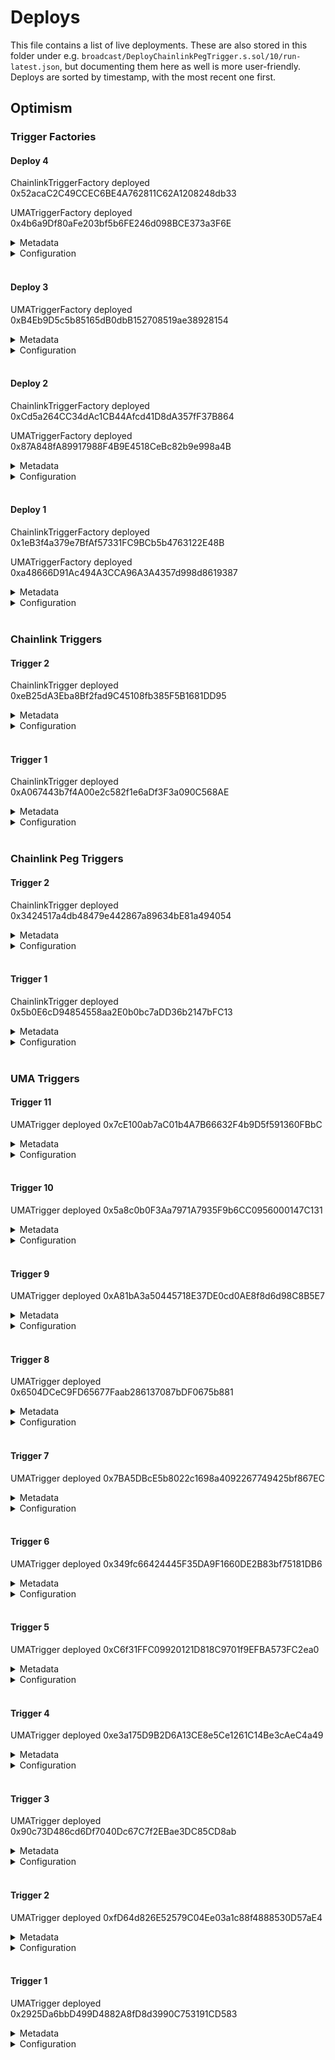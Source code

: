 # Deploys

This file contains a list of live deployments.
These are also stored in this folder under e.g. `broadcast/DeployChainlinkPegTrigger.s.sol/10/run-latest.json`, but documenting them here as well is more user-friendly.
Deploys are sorted by timestamp, with the most recent one first.

## Optimism

### Trigger Factories

#### Deploy 4

ChainlinkTriggerFactory deployed 0x52acaC2C49CCEC6BE4A762811C62A1208248db33

UMATriggerFactory deployed 0x4b6a9Df80aFe203bf5b6FE246d098BCE373a3F6E

<details>
  <summary>Metadata</summary>

  - Timestamp: 1662576669
  - Parsed timestamp: 2022-09-07T18:51:09.000Z
  - Commit: e26bcbf962e7d60ebfaf555464920e2b2240b2d7
</details>
<details>
  <summary>Configuration</summary>

  - manager 0xc073F373F207a77759fb2184b1CFE1DDd4598D65
  - umaOracleFinder 0x278d6b1aA37d09769E519f05FcC5923161A8536D
</details>
<br />

#### Deploy 3

UMATriggerFactory deployed 0xB4Eb9D5c5b85165dB0dbB152708519ae38928154

<details>
  <summary>Metadata</summary>

  - Timestamp: 1661268240
  - Parsed timestamp: 2022-08-23T15:24:00.000Z
  - Commit: e95350d8463372ddc40da25bc7c3cdebd2a53d15
</details>
<details>
  <summary>Configuration</summary>

  - manager 0x1f513585D8bB1F994b37F2aaAB3F8499E52ca534
  - umaOracleFinder 0x278d6b1aA37d09769E519f05FcC5923161A8536D
</details>
<br />

#### Deploy 2

ChainlinkTriggerFactory deployed 0xCd5a264CC34dAc1CB44Afcd41D8dA357fF37B864

UMATriggerFactory deployed 0x87A848fA89917988F4B9E4518CeBc82b9e998a4B

<details>
  <summary>Metadata</summary>

  - Timestamp: 1661186263
  - Parsed timestamp: 2022-08-22T16:37:43.000Z
  - Commit: 6b5bbbd84ecd2d87cef772f87cdd2fea94e6804d
</details>
<details>
  <summary>Configuration</summary>

  - manager 0x1f513585D8bB1F994b37F2aaAB3F8499E52ca534
  - umaOracleFinder 0x278d6b1aA37d09769E519f05FcC5923161A8536D
</details>
<br />

#### Deploy 1

ChainlinkTriggerFactory deployed 0x1eB3f4a379e7BfAf57331FC9BCb5b4763122E48B

UMATriggerFactory deployed 0xa48666D91Ac494A3CCA96A3A4357d998d8619387

<details>
  <summary>Metadata</summary>

  - Timestamp: 1660588222
  - Parsed timestamp: 2022-08-15T18:30:22.000Z
</details>
<details>
  <summary>Configuration</summary>

  - manager 0x1f513585D8bB1F994b37F2aaAB3F8499E52ca534
  - umaOracleFinder 0x278d6b1aA37d09769E519f05FcC5923161A8536D
</details>
<br />

### Chainlink Triggers

#### Trigger 2

ChainlinkTrigger deployed 0xeB25dA3Eba8Bf2fad9C45108fb385F5B1681DD95

<details>
  <summary>Metadata</summary>

  - Timestamp: 1661270205
  - Parsed timestamp: 2022-08-23T15:56:45.000Z
</details>
<details>
  <summary>Configuration</summary>

  - chainlinkTriggerFactory 0xCd5a264CC34dAc1CB44Afcd41D8dA357fF37B864
  - truthOracle 0x13e3Ee699D1909E989722E753853AE30b17e08c5 (ETH / USD)
  - trackingOracle 0x41878779a388585509657CE5Fb95a80050502186 (stETH / USD)
  - priceTolerance 5000
  - truthFrequencyTolerance 1200
  - trackingFrequencyTolerance 86400
  - triggerName stETH Depeg Protection
  - triggerDescription Protects against the de-pegging of stETH to ETH on Lido.
  - triggerLogoURI https://s2.coinmarketcap.com/static/img/coins/64x64/8085.png
</details>
<br />

#### Trigger 1

ChainlinkTrigger deployed 0xA067443b7f4A00e2c582f1e6aDf3F3a090C568AE

<details>
  <summary>Metadata</summary>

  - Timestamp: 1660589980
  - Parsed timestamp: 2022-08-15T18:59:40.000Z
</details>
<details>
  <summary>Configuration</summary>

  - chainlinkTriggerFactory 0x1eB3f4a379e7BfAf57331FC9BCb5b4763122E48B
  - truthOracle 0x13e3Ee699D1909E989722E753853AE30b17e08c5 (ETH / USD)
  - trackingOracle 0x41878779a388585509657CE5Fb95a80050502186 (stETH / USD)
  - priceTolerance 5000
  - truthFrequencyTolerance 1201
  - trackingFrequencyTolerance 86401
</details>
<br />

### Chainlink Peg Triggers

#### Trigger 2

ChainlinkTrigger deployed 0x3424517a4db48479e442867a89634bE81a494054

<details>
  <summary>Metadata</summary>

  - Timestamp: 1661186636
  - Parsed timestamp: 2022-08-22T16:43:56.000Z
</details>
<details>
  <summary>Configuration</summary>

  - chainlinkTriggerFactory 0xCd5a264CC34dAc1CB44Afcd41D8dA357fF37B864
  - pegPrice 100000000
  - decimals 8
  - truthOracle 0x604d0e8fb90db7d42baef32edc6416e586eb3f14
  - trackingOracle 0xECef79E109e997bCA29c1c0897ec9d7b03647F5E
  - priceTolerance 5000
  - frequencyTolerance 86400
  - triggerName USDT Peg Protection
  - triggerDescription A trigger that toggles if the Chainlink USDT / USD oracle on Optimism diverges from $1.00 USD by more than 50%.
  - triggerLogoURI https://s2.coinmarketcap.com/static/img/coins/64x64/825.png
</details>
<br />

#### Trigger 1

ChainlinkTrigger deployed 0x5b0E6cD94854558aa2E0b0bc7aDD36b2147bFC13

<details>
  <summary>Metadata</summary>

  - Timestamp: 1660588843
  - Parsed timestamp: 2022-08-15T18:40:43.000Z
</details>
<details>
  <summary>Configuration</summary>

  - chainlinkTriggerFactory 0x1eB3f4a379e7BfAf57331FC9BCb5b4763122E48B
  - pegPrice 100000000
  - decimals 8
  - trackingOracle 0x82f6491eF3bb1467C1cb283cDC7Df18B2B9b968E (MockChainlinkOracle)
  - priceTolerance 5000
  - frequencyTolerance 43200
</details>
<br />

### UMA Triggers

#### Trigger 11

UMATrigger deployed 0x7cE100ab7aC01b4A7B66632F4b9D5f591360FBbC

<details>
  <summary>Metadata</summary>

  - Timestamp: 1661273571
  - Parsed timestamp: 2022-08-23T16:52:51.000Z
</details>
<details>
  <summary>Configuration</summary>

  - umaTriggerFactory 0xB4Eb9D5c5b85165dB0dbB152708519ae38928154
  - query q: title: Is it August 25 2022 in New York City?, description: Is it August 25 2022 in New York City? This will revert if a non-YES answer is proposed.
  - rewardToken 0x7F5c764cBc14f9669B88837ca1490cCa17c31607
  - rewardAmount 5000000
  - refundRecipient 0x682bd405073dD248527E40184898eD45BB827527
  - bondAmount 10000000
  - proposalDisputeWindow 86400
  - triggerName Mock UMA Trigger
  - triggerDescription This is a mock UMA trigger market.
  - triggerLogoURI https://cryptologos.cc/logos/uma-uma-logo.png?v=023
</details>
<br />

#### Trigger 10

UMATrigger deployed 0x5a8c0b0F3Aa7971A7935F9b6CC0956000147C131

<details>
  <summary>Metadata</summary>

  - Timestamp: 1661273571
  - Parsed timestamp: 2022-08-23T16:52:51.000Z
</details>
<details>
  <summary>Configuration</summary>

  - umaTriggerFactory 0xB4Eb9D5c5b85165dB0dbB152708519ae38928154
  - query q: title: Was there a Hop bridge hack?, description: Was there a hack, bug, user error, or malfeasance resulting in a loss or lock-up of tokens in the Hop bridge (https://hop.exchange/) at any point after Ethereum Mainnet block number 15397652? This will revert if a non-YES answer is proposed.
  - rewardToken 0x7F5c764cBc14f9669B88837ca1490cCa17c31607
  - rewardAmount 5000000
  - refundRecipient 0x682bd405073dD248527E40184898eD45BB827527
  - bondAmount 10000000
  - proposalDisputeWindow 172800
  - triggerName Hop Bridge Protection
  - triggerDescription Bridges can be dangerous and this trigger protects against general hacks and exploits for the Hop bridge. If something goes wrong, the UMA community can vote to trigger this market.
  - triggerLogoURI https://dev-cozy-ui-v2.vercel.app/images/platforms/hop.jpeg?w=64&q=100
</details>
<br />

#### Trigger 9

UMATrigger deployed 0xA81bA3a50445718E37DE0cd0AE8f8d6d98C8B5E7

<details>
  <summary>Metadata</summary>

  - Timestamp: 1661272915
  - Parsed timestamp: 2022-08-23T16:41:55.000Z
</details>
<details>
  <summary>Configuration</summary>

  - umaTriggerFactory 0xB4Eb9D5c5b85165dB0dbB152708519ae38928154
  - query q: title: Was there a Curve 3pool hack?, description: Was there a hack, bug, user error, or malfeasance resulting in a loss or lock-up of tokens in the Curve 3pool (https://curve.fi/) at any point after Ethereum Mainnet block number 15397652? This will revert if a non-YES answer is proposed.
  - rewardToken 0x7F5c764cBc14f9669B88837ca1490cCa17c31607
  - rewardAmount 5000000
  - refundRecipient 0x682bd405073dD248527E40184898eD45BB827527
  - bondAmount 10000000
  - proposalDisputeWindow 172800
  - triggerName Curve 3pool Protection
  - triggerDescription Protects against general hacks and exploits on the Curve 3pool. If something goes wrong, the UMA community can vote to trigger this market.
  - triggerLogoURI https://cryptologos.cc/logos/curve-dao-token-crv-logo.png?w=64&q=100
</details>
<br />

#### Trigger 8

UMATrigger deployed 0x6504DCeC9FD65677Faab286137087bDF0675b881

<details>
  <summary>Metadata</summary>

  - Timestamp: 1661272915
  - Parsed timestamp: 2022-08-23T16:41:55.000Z
</details>
<details>
  <summary>Configuration</summary>

  - umaTriggerFactory 0xB4Eb9D5c5b85165dB0dbB152708519ae38928154
  - query q: title: Was there an Aave v3 hack?, description: Was there a hack, bug, user error, or malfeasance resulting in a loss or lock-up of tokens in Aave v3 (https://aave.com/) at any point after Ethereum Mainnet block number 15397652? This will revert if a non-YES answer is proposed.
  - rewardToken 0x7F5c764cBc14f9669B88837ca1490cCa17c31607
  - rewardAmount 5000000
  - refundRecipient 0x682bd405073dD248527E40184898eD45BB827527
  - bondAmount 10000000
  - proposalDisputeWindow 172800
  - triggerName Nomad Protection
  - triggerDescription Protects against general hacks and exploits on Aave v3. If something goes wrong, the UMA community can vote to trigger this market.
  - triggerLogoURI https://cryptologos.cc/logos/aave-aave-logo.png?w=64&q=100
</details>
<br />

#### Trigger 7

UMATrigger deployed 0x7BA5DBcE5b8022c1698a4092267749425bf867EC

<details>
  <summary>Metadata</summary>

  - Timestamp: 1661272159
  - Parsed timestamp: 2022-08-23T16:29:19.000Z
</details>
<details>
  <summary>Configuration</summary>

  - umaTriggerFactory 0xB4Eb9D5c5b85165dB0dbB152708519ae38928154
  - query q: title: Was there a Uniswap v3 hack?, description: Was there a hack, bug, user error, or malfeasance resulting in a loss or lock-up of tokens in Uniswap v3 (https://uniswap.org/) at any point after Ethereum Mainnet block number 15397652? This will revert if a non-YES answer is proposed.
  - rewardToken 0x7F5c764cBc14f9669B88837ca1490cCa17c31607
  - rewardAmount 5000000
  - refundRecipient 0x682bd405073dD248527E40184898eD45BB827527
  - bondAmount 10000000
  - proposalDisputeWindow 172800
  - triggerName Nomad Protection
  - triggerDescription Protects against general hacks and exploits on Uniswap v3. If something goes wrong, the UMA community can vote to trigger this market.
  - triggerLogoURI https://cryptologos.cc/logos/uniswap-uni-logo.svg?w=64&q=100
</details>
<br />

#### Trigger 6

UMATrigger deployed 0x349fc66424445F35DA9F1660DE2B83bf75181DB6

<details>
  <summary>Metadata</summary>

  - Timestamp: 1661187280
  - Parsed timestamp: 2022-08-22T16:54:40.000Z
</details>
<details>
  <summary>Configuration</summary>

  - umaTriggerFactory 0x87A848fA89917988F4B9E4518CeBc82b9e998a4B
  - query q: title: Was there a Nomad Protocol hack?, description: Was there a hack, bug, user error, or malfeasance resulting in a loss or lock-up of tokens in the Nomad protocol (https://app.nomad.xyz/) at any point after Ethereum Mainnet block number 15391430? This will revert if a non-YES answer is proposed.
  - rewardToken 0x7F5c764cBc14f9669B88837ca1490cCa17c31607
  - rewardAmount 5000000
  - bondAmount 10000000
  - proposalDisputeWindow 172800
  - triggerName Nomad Protection
  - triggerDescription General purpose protection against the Nomad protocol getting hacked.
  - triggerLogoURI https://pbs.twimg.com/profile_images/1513895777709400070/AIiERUfX_400x400.png
</details>
<br />

#### Trigger 5

UMATrigger deployed 0xC6f31FFC09920121D818C9701f9EFBA573FC2ea0

<details>
  <summary>Metadata</summary>

  - Timestamp: 1660591768
  - Parsed timestamp: 2022-08-15T19:29:28.000Z
</details>
<details>
  <summary>Configuration</summary>

  - umaTriggerFactory 0xa48666D91Ac494A3CCA96A3A4357d998d8619387
  - query q: title: Hop Protocol, description: Was there a hack, bug, user error, or malfeasance resulting in a loss or lock-up of tokens in the Hop protocol on Ethereum Mainnet at any point after Ethereum Mainnet block number 114400? This will revert if a 'no' answer is proposed.
  - rewardToken 0x7F5c764cBc14f9669B88837ca1490cCa17c31607
  - rewardAmount 5000000
  - bondAmount 5000000
  - proposalDisputeWindow 3600
</details>
<br />

#### Trigger 4

UMATrigger deployed 0xe3a175D9B2D6A13CE8e5Ce1261C14Be3cAeC4a49

<details>
  <summary>Metadata</summary>

  - Timestamp: 1660591704
  - Parsed timestamp: 2022-08-15T19:28:24.000Z
</details>
<details>
  <summary>Configuration</summary>

  - umaTriggerFactory 0xa48666D91Ac494A3CCA96A3A4357d998d8619387
  - query q: title: Curve Finance 3pool, description: Was there a hack, bug, user error, or malfeasance resulting in a loss or lock-up of tokens in the Curve Finance 3pool on Ethereum Mainnet at any point after Ethereum Mainnet block number 114400? This will revert if a 'no' answer is proposed.
  - rewardToken 0x7F5c764cBc14f9669B88837ca1490cCa17c31607
  - rewardAmount 5000000
  - bondAmount 5000000
  - proposalDisputeWindow 3600
</details>
<br />

#### Trigger 3

UMATrigger deployed 0x90c73D486cd6Df7040Dc67C7f2EBae3DC85CD8ab

<details>
  <summary>Metadata</summary>

  - Timestamp: 1660591658
  - Parsed timestamp: 2022-08-15T19:27:38.000Z
</details>
<details>
  <summary>Configuration</summary>

  - umaTriggerFactory 0xa48666D91Ac494A3CCA96A3A4357d998d8619387
  - query q: title: Aave v3, description: Was there a hack, bug, user error, or malfeasance resulting in a loss or lock-up of tokens in Aave v3 on Ethereum Mainnet at any point after Ethereum Mainnet block number 114400? This will revert if a 'no' answer is proposed.
  - rewardToken 0x7F5c764cBc14f9669B88837ca1490cCa17c31607
  - rewardAmount 5000000
  - bondAmount 5000000
  - proposalDisputeWindow 3600
</details>
<br />

#### Trigger 2

UMATrigger deployed 0xfD64d826E52579C04Ee03a1c88f4888530D57aE4

<details>
  <summary>Metadata</summary>

  - Timestamp: 1660591273
  - Parsed timestamp: 2022-08-15T19:21:13.000Z
</details>
<details>
  <summary>Configuration</summary>

  - umaTriggerFactory 0xa48666D91Ac494A3CCA96A3A4357d998d8619387
  - query q: title: Uniswap v3, description: Was there a hack, bug, user error, or malfeasance resulting in a loss or lock-up of tokens in Uniswap v3 on Ethereum Mainnet at any point after Ethereum Mainnet block number 114400? This will revert if a 'no' answer is proposed.
  - rewardToken 0x7F5c764cBc14f9669B88837ca1490cCa17c31607
  - rewardAmount 5000000
  - bondAmount 5000000
  - proposalDisputeWindow 3600
</details>
<br />

#### Trigger 1

UMATrigger deployed 0x2925Da6bbD499D4882A8fD8d3990C753191CD583

<details>
  <summary>Metadata</summary>

  - Timestamp: 1660590939
  - Parsed timestamp: 2022-08-15T19:15:39.000Z
</details>
<details>
  <summary>Configuration</summary>

  - umaTriggerFactory 0xa48666D91Ac494A3CCA96A3A4357d998d8619387
  - query q: title: Mock UMA Trigger, description: Is the current date after August 17, 2022 in New York City, USA? 'No' answers are not accepted.
  - rewardToken 0x7F5c764cBc14f9669B88837ca1490cCa17c31607
  - rewardAmount 5000000
  - bondAmount 5000000
  - proposalDisputeWindow 3600
</details>
<br />